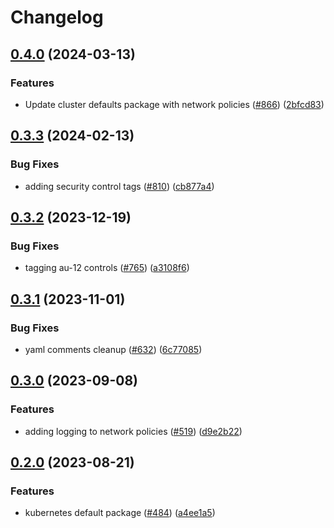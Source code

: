 # Changelog

## [0.4.0](https://github.com/GoogleCloudPlatform/pubsec-declarative-toolkit/compare/solutions/gke/kubernetes/cluster-defaults/0.3.3...solutions/gke/kubernetes/cluster-defaults/0.4.0) (2024-03-13)


### Features

* Update cluster defaults package with network policies ([#866](https://github.com/GoogleCloudPlatform/pubsec-declarative-toolkit/issues/866)) ([2bfcd83](https://github.com/GoogleCloudPlatform/pubsec-declarative-toolkit/commit/2bfcd83dd1815505e522890c1b636601d16878be))

## [0.3.3](https://github.com/GoogleCloudPlatform/pubsec-declarative-toolkit/compare/solutions/gke/kubernetes/cluster-defaults/0.3.2...solutions/gke/kubernetes/cluster-defaults/0.3.3) (2024-02-13)


### Bug Fixes

* adding security control tags ([#810](https://github.com/GoogleCloudPlatform/pubsec-declarative-toolkit/issues/810)) ([cb877a4](https://github.com/GoogleCloudPlatform/pubsec-declarative-toolkit/commit/cb877a4f465135677675f5e3b42a73b324e9827b))

## [0.3.2](https://github.com/GoogleCloudPlatform/pubsec-declarative-toolkit/compare/solutions/gke/kubernetes/cluster-defaults/0.3.1...solutions/gke/kubernetes/cluster-defaults/0.3.2) (2023-12-19)


### Bug Fixes

* tagging au-12 controls ([#765](https://github.com/GoogleCloudPlatform/pubsec-declarative-toolkit/issues/765)) ([a3108f6](https://github.com/GoogleCloudPlatform/pubsec-declarative-toolkit/commit/a3108f696f3b51db5a95e69e76a0a3db49dc7bc6))

## [0.3.1](https://github.com/GoogleCloudPlatform/pubsec-declarative-toolkit/compare/solutions/gke/kubernetes/cluster-defaults/0.3.0...solutions/gke/kubernetes/cluster-defaults/0.3.1) (2023-11-01)


### Bug Fixes

* yaml comments cleanup ([#632](https://github.com/GoogleCloudPlatform/pubsec-declarative-toolkit/issues/632)) ([6c77085](https://github.com/GoogleCloudPlatform/pubsec-declarative-toolkit/commit/6c770850242590692365bbbf98222d94e53e5427))

## [0.3.0](https://github.com/GoogleCloudPlatform/pubsec-declarative-toolkit/compare/solutions/gke/kubernetes/cluster-defaults/0.2.0...solutions/gke/kubernetes/cluster-defaults/0.3.0) (2023-09-08)


### Features

* adding logging to network policies ([#519](https://github.com/GoogleCloudPlatform/pubsec-declarative-toolkit/issues/519)) ([d9e2b22](https://github.com/GoogleCloudPlatform/pubsec-declarative-toolkit/commit/d9e2b2296b3693b9c442e50026f25dfbc3c473dd))

## [0.2.0](https://github.com/GoogleCloudPlatform/pubsec-declarative-toolkit/compare/solutions/gke/kubernetes/cluster-defaults-v0.1.0...solutions/gke/kubernetes/cluster-defaults/0.2.0) (2023-08-21)


### Features

* kubernetes default package ([#484](https://github.com/GoogleCloudPlatform/pubsec-declarative-toolkit/issues/484)) ([a4ee1a5](https://github.com/GoogleCloudPlatform/pubsec-declarative-toolkit/commit/a4ee1a55e76cca0b867e54dfed68215bbbe545e6))
